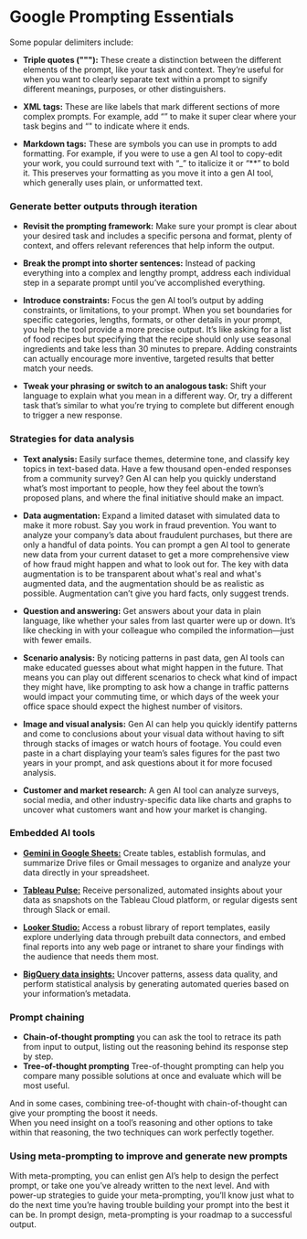 # Google Prompting Essentials

Some popular delimiters include:

- **Triple quotes ("""):**
  These create a distinction between the different elements of the prompt, like your task and context.
  They’re useful for when you want to clearly separate text within a prompt to signify different meanings, purposes, or other distinguishers.

- **XML tags:**
  These are like labels that mark different sections of more complex prompts.
  For example, add “<task>” to make it super clear where your task begins and “</task>" to indicate where it ends.

- **Markdown tags:**
  These are symbols you can use in prompts to add formatting.
  For example, if you were to use a gen AI tool to copy-edit your work, you could surround text with “\_” to italicize it or “\*\*” to bold it.
  This preserves your formatting as you move it into a gen AI tool, which generally uses plain, or unformatted text.

### Generate better outputs through iteration

- **Revisit the prompting framework:**
  Make sure your prompt is clear about your desired task and includes a specific persona and format, plenty of context, and offers relevant references that help inform the output.

- **Break the prompt into shorter sentences:**
  Instead of packing everything into a complex and lengthy prompt, address each individual step in a separate prompt until you’ve accomplished everything.

- **Introduce constraints:**
  Focus the gen AI tool’s output by adding constraints, or limitations, to your prompt.
  When you set boundaries for specific categories, lengths, formats, or other details in your prompt,
  you help the tool provide a more precise output.
  It’s like asking for a list of food recipes but specifying that the recipe should only use seasonal ingredients and take less than 30 minutes to prepare.
  Adding constraints can actually encourage more inventive, targeted results that better match your needs.

- **Tweak your phrasing or switch to an analogous task:**
  Shift your language to explain what you mean in a different way.
  Or, try a different task that’s similar to what you’re trying to complete but different enough to trigger a new response.

### Strategies for data analysis

- **Text analysis:** Easily surface themes, determine tone, and classify key topics in text-based data. Have a few thousand open-ended responses from a community survey? Gen AI can help you quickly understand what’s most important to people, how they feel about the town’s proposed plans, and where the final initiative should make an impact.

- **Data augmentation:** Expand a limited dataset with simulated data to make it more robust. Say you work in fraud prevention. You want to analyze your company’s data about fraudulent purchases, but there are only a handful of data points. You can prompt a gen AI tool to generate new data from your current dataset to get a more comprehensive view of how fraud might happen and what to look out for. The key with data augmentation is to be transparent about what's real and what's augmented data, and the augmentation should be as realistic as possible. Augmentation can’t give you hard facts, only suggest trends.

- **Question and answering:** Get answers about your data in plain language, like whether your sales from last quarter were up or down. It’s like checking in with your colleague who compiled the information—just with fewer emails.

- **Scenario analysis:** By noticing patterns in past data, gen AI tools can make educated guesses about what might happen in the future. That means you can play out different scenarios to check what kind of impact they might have, like prompting to ask how a change in traffic patterns would impact your commuting time, or which days of the week your office space should expect the highest number of visitors.

- **Image and visual analysis:** Gen AI can help you quickly identify patterns and come to conclusions about your visual data without having to sift through stacks of images or watch hours of footage. You could even paste in a chart displaying your team’s sales figures for the past two years in your prompt, and ask questions about it for more focused analysis.

- **Customer and market research:** A gen AI tool can analyze surveys, social media, and other industry-specific data like charts and graphs to uncover what customers want and how your market is changing.

### Embedded AI tools

- **[Gemini in Google Sheets:](https://support.google.com/docs/answer/13951830?hl=en)** Create tables, establish formulas, and summarize Drive files or Gmail messages to organize and analyze your data directly in your spreadsheet.

- **[Tableau Pulse:](https://www.tableau.com/products/tableau-pulse)** Receive personalized, automated insights about your data as snapshots on the Tableau Cloud platform, or regular digests sent through Slack or email.

- **[Looker Studio:](https://cloud.google.com/looker-studio?hl=en)** Access a robust library of report templates, easily explore underlying data through prebuilt data connectors, and embed final reports into any web page or intranet to share your findings with the audience that needs them most.

- **[BigQuery data insights:](https://cloud.google.com/bigquery/docs/data-insights)** Uncover patterns, assess data quality, and perform statistical analysis by generating automated queries based on your information’s metadata.

### Prompt chaining

- **Chain-of-thought prompting** you can ask the tool to retrace its path from input to output, listing out the reasoning behind its response step by step.
- **Tree-of-thought prompting** Tree-of-thought prompting can help you compare many possible solutions at once and evaluate which will be most useful.

And in some cases, combining tree-of-thought with chain-of-thought can give your prompting the boost it needs.  
When you need insight on a tool’s reasoning and other options to take within that reasoning, the two techniques can work perfectly together.

### Using meta-prompting to improve and generate new prompts

With meta-prompting, you can enlist gen AI’s help to design the perfect prompt, or take one you’ve already written to the next level.
And with power-up strategies to guide your meta-prompting, you’ll know just what to do the next time you’re having trouble building your prompt into the best it can be.
In prompt design, meta-prompting is your roadmap to a successful output.
